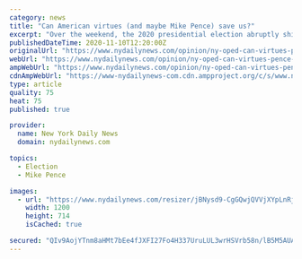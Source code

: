 ```yaml
---
category: news
title: "Can American virtues (and maybe Mike Pence) save us?"
excerpt: "Over the weekend, the 2020 presidential election abruptly shifted from slow motion to real-time. In rapid succession, former Vice President Joe Biden secured victory in the battleground state of Penns"
publishedDateTime: 2020-11-10T12:20:00Z
originalUrl: "https://www.nydailynews.com/opinion/ny-oped-can-virtues-pence-save-us-20201110-d3chllxs3jf5dj7nihhc2i5xy4-story.html"
webUrl: "https://www.nydailynews.com/opinion/ny-oped-can-virtues-pence-save-us-20201110-d3chllxs3jf5dj7nihhc2i5xy4-story.html"
ampWebUrl: "https://www.nydailynews.com/opinion/ny-oped-can-virtues-pence-save-us-20201110-d3chllxs3jf5dj7nihhc2i5xy4-story.html?outputType=amp"
cdnAmpWebUrl: "https://www-nydailynews-com.cdn.ampproject.org/c/s/www.nydailynews.com/opinion/ny-oped-can-virtues-pence-save-us-20201110-d3chllxs3jf5dj7nihhc2i5xy4-story.html?outputType=amp"
type: article
quality: 75
heat: 75
published: true

provider:
  name: New York Daily News
  domain: nydailynews.com

topics:
  - Election
  - Mike Pence

images:
  - url: "https://www.nydailynews.com/resizer/jBNysd9-CgGQwjQVVjXYpLnRjTA=/1200x0/left/middle/cloudfront-us-east-1.images.arcpublishing.com/tronc/6I4BVFCVEFF2NG5LPBS6YT2YNE.JPG"
    width: 1200
    height: 714
    isCached: true

secured: "QIv9AojYTnm8aHMt7bEe4fJXFI27Fo4H337UruLUL3wrHSVrb58n/lB5M5AUAdmQbUHMwjlzoj9vs79vzoEWM9zovOv219InlJoDdeosr47lFAjXBc+ASdRIeH83Gc7j2BT35vNx1o668lkyj6ASpDeWz5zYB4Bu4BK2rWDnjjKEkvY4gOCl65Gixi+2nK4uYal7e1LWBn51Q9jXXuqSzXZv+n1L3PBnCCN5DxwdzKgEbPkbswBLo5deL7AW8x9MTN3N+np5+BZtUQG/UA9C+6+MQf1X9GDN/zZwD7OCzO5q5GYSS45wnBlSVWEE2u9lby0FHuKhDSs013twI2dsj51N42WTPM7Z7ux2EZRLvGg=;r2KDpgrClEG0IeHHXV0ZVg=="
---
```


